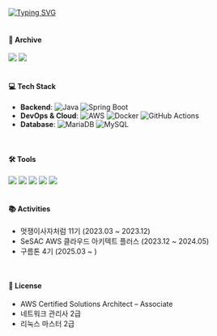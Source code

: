 [![Typing SVG](https://readme-typing-svg.herokuapp.com?font=Bungee+Outline&size=30&pause=1000&color=0078FF&width=435&lines=Hello+Sungmin's+Github)](https://git.io/typing-svg)
<br><br>

#### 📒 Archive

<img src="https://img.shields.io/badge/Tistory-000000?style=flat-square&logo=Tistory&logoColor=white"/> <img src="https://img.shields.io/badge/Notion-000000?style=flat-square&logo=Notion&logoColor=white"/> <br><br>


#### 💻 Tech Stack
- **Backend**: ![Java](https://img.shields.io/badge/Java-007396?style=flat-square&logo=Java&logoColor=white) ![Spring Boot](https://img.shields.io/badge/Spring%20Boot-6DB33F?style=flat-square&logo=Spring&logoColor=white)
- **DevOps & Cloud**: ![AWS](https://img.shields.io/badge/Amazon%20AWS-232F3E?style=flat-square&logo=Amazon%20AWS&logoColor=white) ![Docker](https://img.shields.io/badge/Docker-2496ED?style=flat-square&logo=Docker&logoColor=white) ![GitHub Actions](https://img.shields.io/badge/GitHub%20Actions-2088FF?style=flat-square&logo=githubactions&logoColor=white)
- **Database**: ![MariaDB](https://img.shields.io/badge/MariaDB-003545?style=flat-square&logo=mariaDB&logoColor=white) ![MySQL](https://img.shields.io/badge/MySQL-003545?style=flat-square&logo=MySQL&logoColor=white)
<br>


#### 🛠️ Tools

<img src="https://img.shields.io/badge/Git-F05032?style=flat-square&logo=git&logoColor=white"/> <img src="https://img.shields.io/badge/GitHub-181717?style=flat-square&logo=GitHub&logoColor=white"/>
<img src="https://img.shields.io/badge/Figma-F24E1E?style=flat-square&logo=Figma&logoColor=white"/> <img src="https://img.shields.io/badge/NGINX-009639?style=flat-square&logo=nginx&logoColor=white"/> <img src="https://img.shields.io/badge/Linux-FCC624?style=flat-square&logo=Linux&logoColor=white"/> 
<br><br>




#### 📚 Activities
- 멋쟁이사자처럼 11기 (2023.03 ~ 2023.12)
- SeSAC AWS 클라우드 아키텍트 플러스 (2023.12 ~ 2024.05)
- 구름톤 4기 (2025.03 ~ )
<br>



#### 🪪 License
- AWS Certified Solutions Architect – Associate<br>
- 네트워크 관리사 2급
- 리눅스 마스터 2급
<br>
